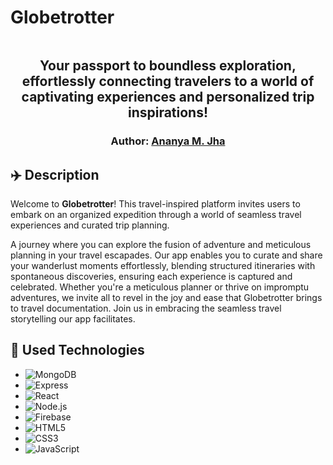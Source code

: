 # Globetrotter
<p align="center">
<img src=""> 
</p>  
<h2 align="center">
Your passport to boundless exploration, effortlessly connecting travelers to a world of captivating experiences and personalized trip inspirations!
</h2>
<h3 align="center">
    Author: <a href="https://github.com/Ananya-Jha1208">Ananya M. Jha</a>
</h3>

## ✈️ Description


Welcome to **Globetrotter**! This travel-inspired platform invites users to embark on an organized expedition through a world of seamless travel experiences and curated trip planning.

A journey where you can explore the fusion of adventure and meticulous planning in your travel escapades. Our app enables you to curate and share your wanderlust moments effortlessly, blending structured itineraries with spontaneous discoveries, ensuring each experience is captured and celebrated. Whether you're a meticulous planner or thrive on impromptu adventures, we invite all to revel in the joy and ease that Globetrotter brings to travel documentation. Join us in embracing the seamless travel storytelling our app facilitates.


## 🔧 Used Technologies

- ![MongoDB](https://img.shields.io/badge/MongoDB-%234ea94b.svg?style=for-the-badge&logo=mongodb&logoColor=white)
- ![Express](https://img.shields.io/badge/Express-%23404d59.svg?style=for-the-badge)
- ![React](https://img.shields.io/badge/React-%2320232a.svg?style=for-the-badge&logo=react&logoColor=%2361DAFB)
- ![Node.js](https://img.shields.io/badge/Node.js-%2343853D.svg?style=for-the-badge&logo=node.js&logoColor=white)
- ![Firebase](https://img.shields.io/badge/Firebase-%23039BE5.svg?style=for-the-badge&logo=firebase)
- ![HTML5](https://img.shields.io/badge/html5-%23E34F26.svg?style=for-the-badge&logo=html5&logoColor=white)
- ![CSS3](https://img.shields.io/badge/css3-%231572B6.svg?style=for-the-badge&logo=css3&logoColor=white) 
- ![JavaScript](https://img.shields.io/badge/javascript-%23323330.svg?style=for-the-badge&logo=javascript&logoColor=%23F7DF1E)
